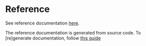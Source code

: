 # Reference

See reference documentation [here](./../api/core.md).

The reference documentation is generated from source code. To [re]generate documentation, follow [this guide](./../development/building#documentation)
